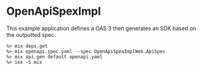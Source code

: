 # OpenApiSpexImpl

This example application defines a OAS 3 then generates an SDK based on the outputted spec.

```
%> mix deps.get
%> mix openapi.spec.yaml --spec OpenApiSpexImplWeb.ApiSpec
%> mix api.gen default openapi.yaml
%> iex -S mix
```